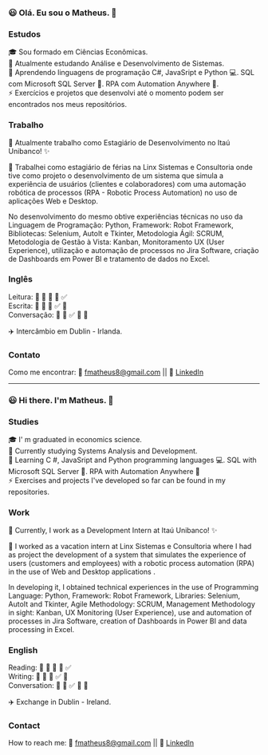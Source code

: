 ### :smiley: Olá. Eu sou o Matheus. 👋

### Estudos

  :mortar_board: Sou formado em Ciências Econômicas. </br>
  :book: Atualmente estudando Análise e Desenvolvimento de Sistemas. </br>
  🌱 Aprendendo linguagens de programação C#, JavaSript e Python 💻. SQL com Microsoft SQL Server 🔎. RPA com Automation Anywhere 🤖. </br>
  ⚡ Exercícios e projetos que desenvolvi até o momento podem ser encontrados nos meus repositórios.  </br>
  
### Trabalho

🔭 Atualmente trabalho como Estagiário de Desenvolvimento no Itaú Unibanco! ✨

🔭 Trabalhei como estagiário de férias na Linx Sistemas e Consultoria onde tive como projeto o desenvolvimento de um sistema que simula a experiência de usuários (clientes e colaboradores) com uma automação robótica de processos (RPA - Robotic Process Automation) no uso de aplicações Web e Desktop.

No desenvolvimento do mesmo obtive experiências técnicas no uso da Linguagem de Programação: Python, Framework: Robot Framework, Bibliotecas: Selenium, AutoIt e Tkinter, Metodologia Ágil: SCRUM, Metodologia de Gestão à Vista: Kanban, Monitoramento UX (User Experience), utilização e automação de processos no Jira Software, criação de Dashboards em Power BI e tratamento de dados no Excel. </br>

### Inglês
Leitura: :black_square_button: :black_square_button: :black_square_button: :black_square_button: :white_check_mark:</br>
Escrita: :black_square_button: :black_square_button: :black_square_button: :white_check_mark: :black_square_button:</br>
Conversação: :black_square_button: :black_square_button: :white_check_mark: :black_square_button: :black_square_button:</br>

:airplane: Intercâmbio em Dublin - Irlanda.

### Contato
  
  Como me encontrar: :email: fmatheus8@gmail.com || :link: <a href="https://www.linkedin.com/in/matheusfalcirolli/" target="_blank">LinkedIn</a>
 
-----------------------------------------------------------------------------------------------------------------------------------------------------------------------

### :smiley: Hi there. I'm Matheus. 👋

### Studies

  :mortar_board: I' m graduated in economics science. </br>
  :book: Currently studying Systems Analysis and Development. </br>
  🌱 Learning C #, JavaSript and Python programming languages 💻. SQL with Microsoft SQL Server 🔎. RPA with Automation Anywhere 🤖 </br>
  ⚡ Exercises and projects I've developed so far can be found in my repositories. </br>
  
  ### Work
  
  🔭 Currently, I work as a Development Intern at Itaú Unibanco! ✨
  
  🔭 I worked as a vacation intern at Linx Sistemas e Consultoria where I had as project the development of a system that simulates the experience of users (customers   and   employees) with a robotic process automation (RPA) in the use of Web and Desktop applications .

  In developing it, I obtained technical experiences in the use of Programming Language: Python, Framework: Robot Framework, Libraries: Selenium, AutoIt and Tkinter,     Agile Methodology: SCRUM, Management Methodology in sight: Kanban, UX Monitoring (User Experience), use and automation of processes in Jira Software, creation of       Dashboards in Power BI and data processing in Excel. </br>
  
  ### English
  
Reading: :black_square_button: :black_square_button: :black_square_button: :black_square_button: :white_check_mark:</br>
Writing: :black_square_button: :black_square_button: :black_square_button: :white_check_mark: :black_square_button:</br>
Conversation: :black_square_button: :black_square_button: :white_check_mark: :black_square_button: :black_square_button:</br>
  
  :airplane: Exchange in Dublin - Ireland.
  
 ### Contact
  
  How to reach me: :email: fmatheus8@gmail.com || :link: <a href="https://www.linkedin.com/in/matheusfalcirolli/" target="_blank">LinkedIn</a>
  
  
  
<!--
**mfalcirolli1/mfalcirolli1** is a ✨ _special_ ✨ repository because its `README.md` (this file) appears on your GitHub profile.

Here are some ideas to get you started:

- 🔭 I’m currently working on ...
- 🌱 I’m currently learning ...
- 👯 I’m looking to collaborate on ...
- 🤔 I’m looking for help with ...
- 💬 Ask me about ...
- 📫 How to reach me ...
- 😄 Pronouns: ...
- ⚡ Fun fact: ...
-->
